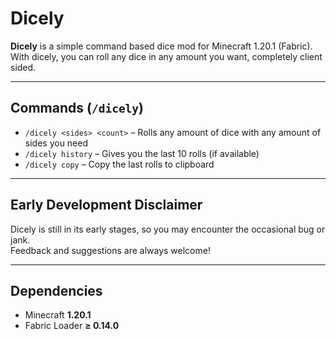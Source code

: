 # Dicely

**Dicely** is a simple command based dice mod for Minecraft 1.20.1 (Fabric).  
With dicely, you can roll any dice in any amount you want, completely client sided. 

---

## Commands (`/dicely`) 

- `/dicely <sides> <count>` – Rolls any amount of dice with any amount of sides you need
- `/dicely history` – Gives you the last 10 rolls (if available)
- `/dicely copy` – Copy the last rolls to clipboard

---

## Early Development Disclaimer

Dicely is still in its early stages, so you may encounter the occasional bug or jank.  
Feedback and suggestions are always welcome!

---

## Dependencies

- Minecraft **1.20.1**
- Fabric Loader **≥ 0.14.0**
